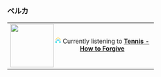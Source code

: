 ### ベルカ
<table><tr><td>

<a href="https://www.youtube.com/results?search_query=Tennis+How+to+Forgive" target="_blank">
    <img align="left" width="100" height="100" src="https:&#x2F;&#x2F;lastfm.freetls.fastly.net&#x2F;i&#x2F;u&#x2F;174s&#x2F;47fbd156883d32518f4360e71bde2384.jpg">
</a>
</br><p align="center"><img height="14" width="14" src="assets/listening.png"> Currently listening to <b><a href="https://www.youtube.com/results?search_query=Tennis+How+to+Forgive" target="_blank">Tennis - How to Forgive</a> </b></p>
</td></tr></table>
